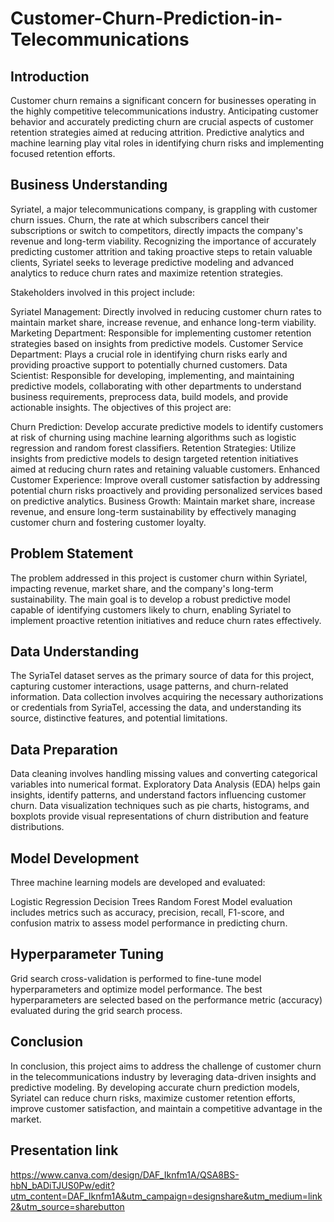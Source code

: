 # Customer-Churn-Prediction-in-Telecommunications
## Introduction
Customer churn remains a significant concern for businesses operating in the highly competitive telecommunications industry. Anticipating customer behavior and accurately predicting churn are crucial aspects of customer retention strategies aimed at reducing attrition. Predictive analytics and machine learning play vital roles in identifying churn risks and implementing focused retention efforts.

## Business Understanding
Syriatel, a major telecommunications company, is grappling with customer churn issues. Churn, the rate at which subscribers cancel their subscriptions or switch to competitors, directly impacts the company's revenue and long-term viability. Recognizing the importance of accurately predicting customer attrition and taking proactive steps to retain valuable clients, Syriatel seeks to leverage predictive modeling and advanced analytics to reduce churn rates and maximize retention strategies.

Stakeholders involved in this project include:

Syriatel Management: Directly involved in reducing customer churn rates to maintain market share, increase revenue, and enhance long-term viability.
Marketing Department: Responsible for implementing customer retention strategies based on insights from predictive models.
Customer Service Department: Plays a crucial role in identifying churn risks early and providing proactive support to potentially churned customers.
Data Scientist: Responsible for developing, implementing, and maintaining predictive models, collaborating with other departments to understand business requirements, preprocess data, build models, and provide actionable insights.
The objectives of this project are:

Churn Prediction: Develop accurate predictive models to identify customers at risk of churning using machine learning algorithms such as logistic regression and random forest classifiers.
Retention Strategies: Utilize insights from predictive models to design targeted retention initiatives aimed at reducing churn rates and retaining valuable customers.
Enhanced Customer Experience: Improve overall customer satisfaction by addressing potential churn risks proactively and providing personalized services based on predictive analytics.
Business Growth: Maintain market share, increase revenue, and ensure long-term sustainability by effectively managing customer churn and fostering customer loyalty.
## Problem Statement
The problem addressed in this project is customer churn within Syriatel, impacting revenue, market share, and the company's long-term sustainability. The main goal is to develop a robust predictive model capable of identifying customers likely to churn, enabling Syriatel to implement proactive retention initiatives and reduce churn rates effectively.

## Data Understanding
The SyriaTel dataset serves as the primary source of data for this project, capturing customer interactions, usage patterns, and churn-related information. Data collection involves acquiring the necessary authorizations or credentials from SyriaTel, accessing the data, and understanding its source, distinctive features, and potential limitations.

## Data Preparation
Data cleaning involves handling missing values and converting categorical variables into numerical format. Exploratory Data Analysis (EDA) helps gain insights, identify patterns, and understand factors influencing customer churn. Data visualization techniques such as pie charts, histograms, and boxplots provide visual representations of churn distribution and feature distributions.

## Model Development
Three machine learning models are developed and evaluated:

Logistic Regression
Decision Trees
Random Forest
Model evaluation includes metrics such as accuracy, precision, recall, F1-score, and confusion matrix to assess model performance in predicting churn.

## Hyperparameter Tuning
Grid search cross-validation is performed to fine-tune model hyperparameters and optimize model performance. The best hyperparameters are selected based on the performance metric (accuracy) evaluated during the grid search process.

## Conclusion
In conclusion, this project aims to address the challenge of customer churn in the telecommunications industry by leveraging data-driven insights and predictive modeling. By developing accurate churn prediction models, Syriatel can reduce churn risks, maximize customer retention efforts, improve customer satisfaction, and maintain a competitive advantage in the market.
## Presentation link
https://www.canva.com/design/DAF_Iknfm1A/QSA8BS-hbN_bADiTJUS0Pw/edit?utm_content=DAF_Iknfm1A&utm_campaign=designshare&utm_medium=link2&utm_source=sharebutton
